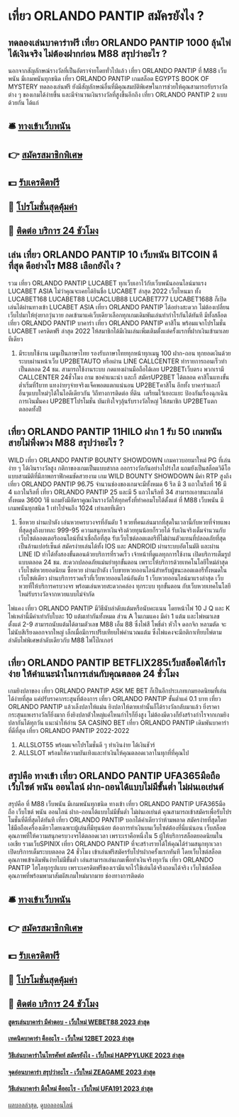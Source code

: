 # เที่ยว ORLANDO PANTIP สมัครยังไง ?
## ทดลองเล่นบาคาร่าฟรี เที่ยว ORLANDO PANTIP 1000 ลุ้นไพ่ได้เงินจริง ไม่ต้องฝากก่อน M88 สรุปว่าอะไร ?
นอกจากสัญลักษณ์รางวัลที่เป็นอัตราจ่ายโดยทั่วไปแล้ว เที่ยว ORLANDO PANTIP ที่ M88 เว็บพนัน มีเกมพนันทุกชนิด เที่ยว ORLANDO PANTIP เกมสล็อต EGYPTS BOOK OF MYSTERY ทดลองเล่นฟรี ยังมีสัญลักษณ์อื่นที่มีคุณสมบัติพิเศษในการช่วยให้คุณสามารถรับรางวัลต่าง ๆ ของเกมได้ง่ายขึ้น และมีจำนวนเงินรางวัลที่สูงขึ้นอีกถึง เที่ยว ORLANDO PANTIP 2 แบบด้วยกัน ได้แก่

## 🛎 [ทางเข้าเว็บพนัน](https://bit.ly/3SdLNi2)
## 👉 [สมัครสมาชิกพิเศษ](https://bit.ly/3SdLNi2)
## 💵 [รับเครดิตฟรี](https://bit.ly/3dyRKHj)
## 👑 [โปรโมชั่นสุดคุ้มค่า](https://bit.ly/3dyRKHj)
## 📱 [ติดต่อ บริการ 24 ชัวโมง](https://bit.ly/3dyRKHj)

## เล่น เที่ยว ORLANDO PANTIP 10 เว็บพนัน BITCOIN ดีที่สุด ดีอย่างไร M88 เลือกยังไง ?
รวม เที่ยว ORLANDO PANTIP LUCABET ทุกเว็บเอาไว้กับเว็บพนันออนไลน์มาแรง LUCABET ASIA ไม่ว่าคุณจะเคยได้ยินชื่อ LUCABET ล่าสุด 2022 เว็บไหนมา ทั้ง LUCABET168 LUCABET88 LUCACLUB88 LUCABET777 LUCABET1688 ก็เปิดเล่นได้ผ่านทางเข้า LUCABET ASIA เที่ยว ORLANDO PANTIP ได้อย่างสะดวก ไม่ต้องเปลี่ยนเว็บไปมาให้ยุ่งยากวุ่นวาย กดเข้ามาแค่เว็บเดียวเลือกทุกเกมเดิมพันเล่นทำกำไรกันได้ทันที มีทั้งสล็อต เที่ยว ORLANDO PANTIP บาคาร่า เที่ยว ORLANDO PANTIP คาสิโน พร้อมแจกโปรโมชั่น LUCABET เครดิตฟรี ล่าสุด 2022 ให้สมาชิกได้มีเงินเล่นเพิ่มเติมตั้งแต่ครั้งแรกที่ฝากเงินเข้ามาเลยทีเดียว
1. มีระบบใช้งาน เมนูเป็นภาษาไทย รองรับภาษาไทยทุกหน้าทุกเมนู 100 ฝาก-ถอน ทุกยอดเงินด้วยระบบผ่านหน้าเว็บ UP2BETAUTO หรือผ่าน LINE CALLCENTER ทำรายการถอนเร็วทำเป็นตลอด 24 ชม. สามารถใช้งานระบบ กดแทงผ่านมือถือได้เลย UP2BETเว็บตรง พวกเรามี CALLCENTER 24ชั่วโมง ถาม ขอคำแนะนำ และก็ สมัครUP2BET ได้ตลอด คาสิโนแทงขั้นต่ำเริ่มที่1บาท แทงง่ายๆจ่ายจริงแจ็คพอตแตกแน่นอน UP2BETคาสิโน อีกทั้ง บาคาร่าและก็ อื่นๆแบบใหม่ๆได้ในไอดีเดียวกัน วิถีทางการติดต่อ ที่ดิน  เตรียมไว้เยอะแยะ ป้องกันเรื่องฉุกเฉิน การเงินมั่นคง UP2BETโปรโมชั่น บันเทิงใจๆลุ้นรับรางวัลใหญ่ ให้สมาชิก UP2BETแตก ตลอดทั้งปี

## เที่ยว ORLANDO PANTIP 11HILO ฝาก 1 รับ 50 เกมพนันสายไม่พึ่งดวง M88 สรุปว่าอะไร ?
WILD เที่ยว ORLANDO PANTIP BOUNTY SHOWDOWN เกมคาวบอยมาใหม่ PG ที่เล่นง่าย ๆ ได้เงินรางวัลสูง กติกาของเกมเป็นแบบสากล ออกรางวัลกันอย่างโปร่งใส แถมยังเป็นสล็อตวิดีโอแบบสามมิติที่มีภาพกราฟิกคมชัดสวยงาม เกม WILD BOUNTY SHOWDOWN มีค่า RTP สูงถึง เที่ยว ORLANDO PANTIP 96.75 จำนวนช่องของเกมจะมีทั้งหมด 6 รีล มี 3 แถวในรีลที่ 16 มี 4 แถวในรีลที่ เที่ยว ORLANDO PANTIP 25 และมี 5 แถวในรีลที่ 34 สามารถเอาชนะเกมได้ทั้งหมด 3600 วิธี แถมยังมีอัตราคูณเงินรางวัลให้ทุกครั้งที่ทำคอมโบได้ตั้งแต่ ที่ M88 เว็บพนัน มีเกมพนันทุกชนิด 1 เท่าไปจนถึง 1024 เท่าเลยทีเดียว
1. ซื้อหวย ผ่านเป๋าตัง เล่นหวยครบวงจรที่อันดับ 1 หวยที่คนเล่นมากที่สุดในเวลานี้กับหวยที่จ่ายแพงที่สุดสูงถึงบาทละ 999-95 ความสนุกหาเงินจริงด้วยทุนน้อยก็รวยได้ รับเงินจริงเต็มจำนวนกับเว็บไซต์ลอตเตอรีออนไลน์ที่น่าเชื่อถือที่สุด รับเว็บไซต์ลอตเตอรีที่ไม่ผ่านตัวแทนที่ปลอดภัยที่สุดเป็นล้านเปอร์เซ็นต์ สมัครง่ายเล่นได้ทั้ง IOS และ ANDROID ผ่านระบบอัตโนมัติ และผ่าน LINE ID ทำได้ทั้งสองขั้นตอนด้วยบริการที่รวดเร็ว เจ้าหน้าที่ดูแลทุกการใช้งาน เปิดบริการเต็มรูปแบบตลอด 24 ชม. สะดวกปลอดภัยแม่นยำทุกขั้นตอน เพราะให้บริการด้วยเทคโนโลยีใหม่ล่าสุด เว็บไซต์หวยยอดนิยม ซื้อหวย ผ่านเป๋าตัง เว็บขายหวยออนไลน์สำหรับผู้ชนะลอตเตอรีทั้งหมดในเว็บไซต์เดียว ผ่านบริการรวดเร็วที่เว็บหวยออนไลน์อันดับ 1 เว็บหวยออนไลน์มาแรงล่าสุด เว็บหวยที่ให้บริการครบวงจร พร้อมเล่นหวยสะดวกคล่อง ทุกระบบ ทุกขั้นตอน กับเว็บหวยเทคโนโลยีใหม่รับรางวัลจากหวยแบบไม่จำกัด

ไพ่แคง เที่ยว ORLANDO PANTIP มีวิธีนับลำดับแต้มหรือนับคะแนน โดยหน้าไพ่ 10 J Q และ K ไพ่เหล่านี้มีค่าเท่ากับใบละ 10 แต้มเท่ากันทั้งหมด ส่วน A ในเกมแคง มีค่า 1 แต้ม และไพ่หมาเลขตั้งแต่ 2-9 สามารถนับแต้มได้ตามตัวเลข M88 เอ็ม 88 ซึ่งไพ่สี โพธิ์ดำ หัวใจ ดอกจิก หลามตัด จะไม่นับสีเรียงดอกจากใหญ่ เล็กเมื่อมีการเปรีบเทียบไพ่คำนวณแต้ม ซึ่งไพ่แคงจะมีกติกาเทียบไพ่ตามลำดับไพ่พิเศษลำดับเดียวกับ M88 ไพ่โป๊กเกอร์

## เที่ยว ORLANDO PANTIP BETFLIX285เว็บสล็อตได้กำไรง่าย ให้คำแนะนำในการเล่นกับคุณตลอด 24 ชั่วโมง
เกมยิงปลาของ เที่ยว ORLANDO PANTIP ASK ME BET ก็เป็นอีกประเภทเกมยอดนิยมที่เล่นได้ง่ายที่สุด แค่ปรับราคากระสุนที่ต้องการ เที่ยว ORLANDO PANTIP ขั้นต่ำแค่ 0.1 บาท เที่ยว ORLANDO PANTIP แล้วเล็งปลาให้แม่น ยิงปลาให้ตายเท่านั้นก็ได้รางวัลกลับมาแล้ว ยิ่งราคากระสุนแพงรางวัลก็ยิ่งมาก ยิ่งยิงปลาตัวใหญ่แค่ไหนกำไรก็ยิ่งสูง ไม่ต้องมีดวงก็ยังสร้างกำไรจากเกมยิงปลากันได้ทุกวัน
แนะนำให้อ่าน SA CASINO BET เที่ยว ORLANDO PANTIP เดิมพันบาคาร่าที่ดีที่สุด เที่ยว ORLANDO PANTIP 2022-2022
1. ALLSLOT55 พร้อมแจกโปรโมชั่นดี ๆ ทำเงินง่าย ได้เงินชัวร์
2. ALLSLOT พร้อมให้ความบันเทิงและทำเงินให้คุณตลอดเวลาในทุกที่ที่คุณไป

## สรุปคือ ทางเข้า เที่ยว ORLANDO PANTIP UFA365มือถือ เว็บไซต์ พนัน ออนไลน์ ฝาก-ถอนได้แบบไม่มีขั้นต่ำ ไม่ผ่นเอเย่นต์
สรุปคือ ที่ M88 เว็บพนัน มีเกมพนันทุกชนิด ทางเข้า เที่ยว ORLANDO PANTIP UFA365มือถือ เว็บไซต์ พนัน ออนไลน์ ฝาก-ถอนได้แบบไม่มีขั้นต่ำ ไม่ผ่นเอเย่นต์ คุณสามารถเข้าสมัครเพื่อรับโปรโมชั่นที่ดีที่สุดได้ทันที เที่ยว ORLANDO PANTIP บอกได้คำเดียวว่าห้ามพลาด สมัครง่ายที่สุดโดยใช้มือถือเครื่องเดียวโดยเฉพาะผู้เล่นที่มีทุนน้อย ต้องการทำเงินบนเว็บไซต์ต้องที่นี่แน่นอน เว็บสล็อตคุณภาพที่ให้ความสนุกครบวงจรได้ตลอดเวลา เพราะเราคือหนึ่งใน 5 ผู้ให้บริการสล็อตยอดนิยมในเอเชีย รวมเว็บSPINIX เที่ยว ORLANDO PANTIP ที่จะสร้างรายได้ให้คุณได้ร่วมสนุกทุกเวลา เปิดบริการเต็มระบบตลอด 24 ชั่วโมง
เข้าเล่นฟรีสมัครรับโปรฝากครั้งแรกทันที โดยเว็บไซต์สล็อตคุณภาพเข้าเดิมพันง่ายไม่มีขั้นต่ำ เล่นสามารถเล่นเกมเพื่อทำเงินจริงทุกวัน เที่ยว ORLANDO PANTIP ไฮโลทุกรูปแบบ เพราะเครดิตฟรีของเรามีแจกไว้ใช้เล่นได้จริงถอนได้จริง เว็บไซต์สล็อตคุณภาพที่พร้อมพามาสัมผัสเกมใหม่มากมาย
ช่องทางการติดต่อ

## 🛎 [ทางเข้าเว็บพนัน](https://bit.ly/3SdLNi2)
## 👉 [สมัครสมาชิกพิเศษ](https://bit.ly/3SdLNi2)
## 💵 [รับเครดิตฟรี](https://bit.ly/3dyRKHj)
## 👑 [โปรโมชั่นสุดคุ้มค่า](https://bit.ly/3dyRKHj)
## 📱 [ติดต่อ บริการ 24 ชัวโมง](https://bit.ly/3dyRKHj)

#### [สูตรเล่นบาคาร่า มีคำตอบ - เว็บใหม่ WEBET88 2023 ล่าสุด](https://atom.io/themes/สูตรเล่นบาคาร่า%20มีคำตอบ%20-%20เว็บใหม่%20webet88%202023%20ล่าสุด)
#### [เทคนิคบาคาร่า คืออะไร - เว็บใหม่ 12BET 2023 ล่าสุด](https://atom.io/themes/เทคนิคบาคาร่า%20คืออะไร%20-%20เว็บใหม่%2012bet%202023%20ล่าสุด)
#### [วิธีเล่นบาคาร่าในโทรศัพท์ สมัครยังไง - เว็บใหม่ HAPPYLUKE 2023 ล่าสุด](https://atom.io/themes/วิธีเล่นบาคาร่าในโทรศัพท์%20สมัครยังไง%20-%20เว็บใหม่%20happyluke%202023%20ล่าสุด)
#### [จุดอ่อนบาคาร่า สรุปว่าอะไร - เว็บใหม่ ZEAGAME 2023 ล่าสุด](https://atom.io/themes/จุดอ่อนบาคาร่า%20สรุปว่าอะไร%20-%20เว็บใหม่%20zeagame%202023%20ล่าสุด)
#### [วิธีเล่นบาคาร่า มือใหม่ คืออะไร - เว็บใหม่ UFA191 2023 ล่าสุด](https://atom.io/themes/วิธีเล่นบาคาร่า%20มือใหม่%20คืออะไร%20-%20เว็บใหม่%20ufa191%202023%20ล่าสุด)

[ผลบอลล่าสุด](https://siamsport.tv "ผลบอลล่าสุด"), [ดูบอลออนไลน์](https://siamsport.tv/ดูบอลสด "ดูบอลออนไลน์")